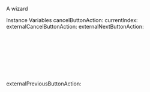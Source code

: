 A wizard 

Instance Variables
	cancelButtonAction:		<Object>
	currentIndex:		<Object>
	externalCancelButtonAction:		<Object>
	externalNextButtonAction:		<Object>
	externalPreviousButtonAction:		<Object>
	externalTerminateButtonAction:		<Object>
	genericStep:		<Object>
	nextButtonAction:		<Object>
	previousButtonAction:		<Object>
	specificAnnouncementActions:		<Object>
	steps:		<Object>
	stepsAndPanes:		<Object>
	stepsDictionary:		<Object>
	terminateButtonAction:		<Object>
	wizardSize:		<Object>

cancelButtonAction
	- xxxxx

currentIndex
	- xxxxx

externalCancelButtonAction
	- xxxxx

externalNextButtonAction
	- xxxxx

externalPreviousButtonAction
	- xxxxx

externalTerminateButtonAction
	- xxxxx

genericStep
	- xxxxx

nextButtonAction
	- xxxxx

previousButtonAction
	- xxxxx

specificAnnouncementActions
	- xxxxx

steps
	- xxxxx

stepsAndPanes
	- xxxxx

stepsDictionary
	- xxxxx

terminateButtonAction
	- xxxxx

wizardSize
	- xxxxx
